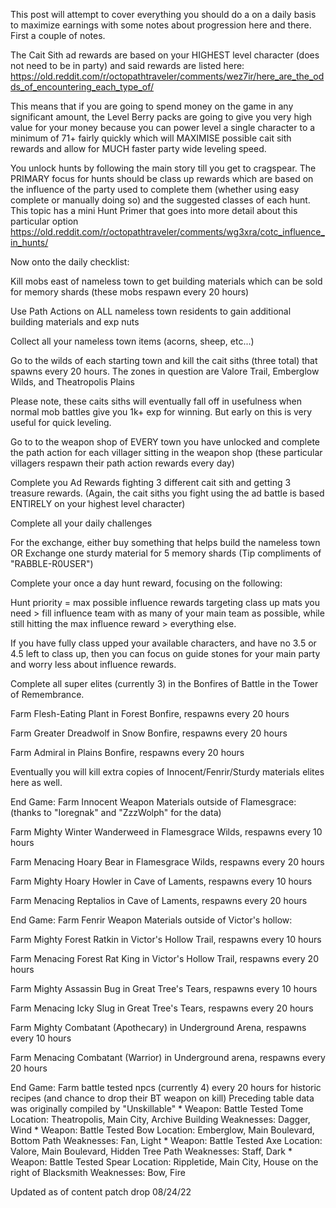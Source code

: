 This post will attempt to cover everything you should do a on a daily basis to maximize earnings with some notes about progression here and there. First a couple of notes.

The Cait Sith ad rewards are based on your HIGHEST level character (does not need to be in party) and said rewards are listed here: https://old.reddit.com/r/octopathtraveler/comments/wez7ir/here_are_the_odds_of_encountering_each_type_of/

This means that if you are going to spend money on the game in any significant amount, the Level Berry packs are going to give you very high value for your money because you can power level a single character to a minimum of 71+ fairly quickly which will MAXIMISE possible cait sith rewards and allow for MUCH faster party wide leveling speed.

You unlock hunts by following the main story till you get to cragspear. The PRIMARY focus for hunts should be class up rewards which are based on the influence of the party used to complete them (whether using easy complete or manually doing so) and the suggested classes of each hunt. This topic has a mini Hunt Primer that goes into more detail about this particular option https://old.reddit.com/r/octopathtraveler/comments/wg3xra/cotc_influence_in_hunts/

Now onto the daily checklist:

Kill mobs east of nameless town to get building materials which can be sold for memory shards (these mobs respawn every 20 hours)

Use Path Actions on ALL nameless town residents to gain additional building materials and exp nuts

Collect all your nameless town items (acorns, sheep, etc...)

Go to the wilds of each starting town and kill the cait siths (three total) that spawns every 20 hours. The zones in question are Valore Trail, Emberglow Wilds, and Theatropolis Plains

Please note, these caits siths will eventually fall off in usefulness when normal mob battles give you 1k+ exp for winning. But early on this is very useful for quick leveling.

Go to to the weapon shop of EVERY town you have unlocked and complete the path action for each villager sitting in the weapon shop (these particular villagers respawn their path action rewards every day)

Complete you Ad Rewards fighting 3 different cait sith and getting 3 treasure rewards. (Again, the cait siths you fight using the ad battle is based ENTIRELY on your highest level character)

Complete all your daily challenges

For the exchange, either buy something that helps build the nameless town OR Exchange one sturdy material for 5 memory shards (Tip compliments of "RABBLE-R0USER")

Complete your once a day hunt reward, focusing on the following:

Hunt priority = max possible influence rewards targeting class up mats you need > fill influence team with as many of your main team as possible, while still hitting the max influence reward > everything else.

If you have fully class upped your available characters, and have no 3.5 or 4.5 left to class up, then you can focus on guide stones for your main party and worry less about influence rewards.

Complete all super elites (currently 3) in the Bonfires of Battle in the Tower of Remembrance.

Farm Flesh-Eating Plant in Forest Bonfire, respawns every 20 hours

Farm Greater Dreadwolf in Snow Bonfire, respawns every 20 hours

Farm Admiral in Plains Bonfire, respawns every 20 hours

Eventually you will kill extra copies of Innocent/Fenrir/Sturdy materials elites here as well.

End Game: Farm Innocent Weapon Materials outside of Flamesgrace: (thanks to "Ioregnak" and "ZzzWolph" for the data)

Farm Mighty Winter Wanderweed in Flamesgrace Wilds, respawns every 10 hours

Farm Menacing Hoary Bear in Flamesgrace Wilds, respawns every 20 hours

Farm Mighty Hoary Howler in Cave of Laments, respawns every 10 hours

Farm Menacing Reptalios in Cave of Laments, respawns every 20 hours

End Game: Farm Fenrir Weapon Materials outside of Victor's hollow:

Farm Mighty Forest Ratkin in Victor's Hollow Trail, respawns every 10 hours

Farm Menacing Forest Rat King in Victor's Hollow Trail, respawns every 20 hours

Farm Mighty Assassin Bug in Great Tree's Tears, respawns every 10 hours

Farm Menacing Icky Slug in Great Tree's Tears, respawns every 20 hours

Farm Mighty Combatant (Apothecary) in Underground Arena, respawns every 10 hours

Farm Menacing Combatant (Warrior) in Underground arena, respawns every 20 hours

End Game: Farm battle tested npcs (currently 4) every 20 hours for historic recipes (and chance to drop their BT weapon on kill) Preceding table data was originally compiled by "Unskillable" * Weapon: Battle Tested Tome Location: Theatropolis, Main City, Archive Building Weaknesses: Dagger, Wind * Weapon: Battle Tested Bow Location: Emberglow, Main Boulevard, Bottom Path Weaknesses: Fan, Light * Weapon: Battle Tested Axe Location: Valore, Main Boulevard, Hidden Tree Path Weaknesses: Staff, Dark * Weapon: Battle Tested Spear Location: Rippletide, Main City, House on the right of Blacksmith Weaknesses: Bow, Fire

Updated as of content patch drop 08/24/22

